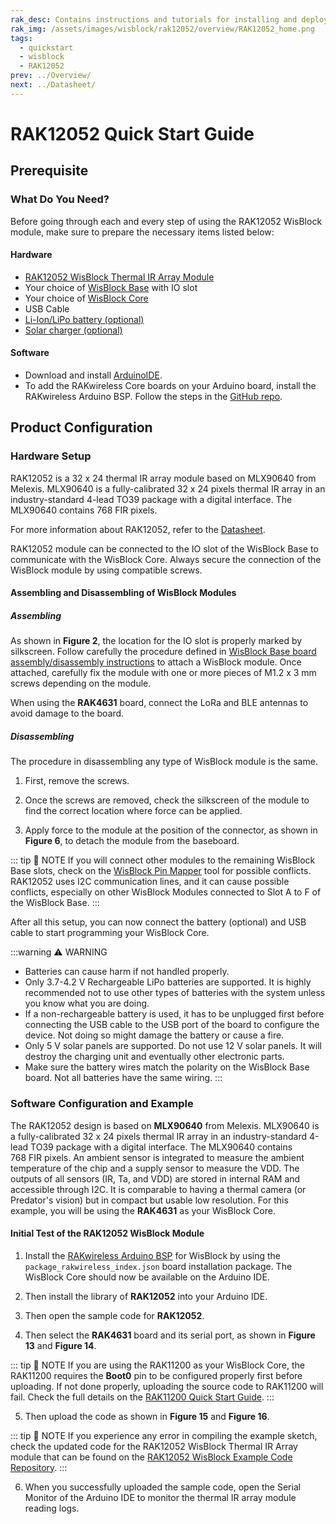 ```yaml
---
rak_desc: Contains instructions and tutorials for installing and deploying your RAK12052. Instructions are written in a detailed and step-by-step manner for an easier experience in setting up your device. Aside from the hardware configuration, it also contains a software setup that includes detailed example codes that will help you get started.
rak_img: /assets/images/wisblock/rak12052/overview/RAK12052_home.png
tags:
  - quickstart
  - wisblock
  - RAK12052
prev: ../Overview/
next: ../Datasheet/
---
```


# RAK12052 Quick Start Guide

## Prerequisite

### What Do You Need?

Before going through each and every step of using the RAK12052 WisBlock module, make sure to prepare the necessary items listed below:

#### Hardware

- [RAK12052 WisBlock Thermal IR Array Module](https://store.rakwireless.com/collections/wisblock-sensor)
- Your choice of [WisBlock Base](https://store.rakwireless.com/collections/wisblock-base) with IO slot
- Your choice of [WisBlock Core](https://store.rakwireless.com/collections/wisblock-core)
- USB Cable
- [Li-Ion/LiPo battery (optional)](https://store.rakwireless.com/collections/wisblock-accessory/products/battery-connector-cable?utm_source=BatteryConnector&utm_medium=Document&utm_campaign=BuyFromStore)
- [Solar charger (optional)](https://store.rakwireless.com/collections/wisblock-accessory/products/solar-panel-connector-cable?utm_source=SolarPanelConnector&utm_medium=Document&utm_campaign=BuyFromStore)

#### Software

- Download and install [ArduinoIDE](https://www.arduino.cc/en/Main/Software).
- To add the RAKwireless Core boards on your Arduino board, install the RAKwireless Arduino BSP. Follow the steps in the [GitHub repo](https://github.com/RAKWireless/RAKwireless-Arduino-BSP-Index).

## Product Configuration

### Hardware Setup

RAK12052 is a 32 x 24 thermal IR array module based on MLX90640 from Melexis. MLX90640 is a fully-calibrated 32 x 24 pixels thermal IR array in an industry-standard 4-lead TO39 package with a digital interface. The MLX90640 contains 768 FIR pixels.

For more information about RAK12052, refer to the [Datasheet](../Datasheet/).

RAK12052 module can be connected to the IO slot of the WisBlock Base to communicate with the WisBlock Core. Always secure the connection of the WisBlock module by using compatible screws.

<rk-img
  src="/assets/images/wisblock/rak12052/quickstart/RAK12052_Assembly.png"
  width="90%"
  caption="RAK12052 connection to WisBlock Base"
/>

#### Assembling and Disassembling of WisBlock Modules

##### Assembling

As shown in **Figure 2**, the location for the IO slot is properly marked by silkscreen. Follow carefully the procedure defined in [WisBlock Base board assembly/disassembly instructions](https://docs.rakwireless.com/Knowledge-Hub/Learn/RAK5005-O-Baseboard-Installation-Guide/) to attach a WisBlock module. Once attached, carefully fix the module with one or more pieces of M1.2 x 3&nbsp;mm screws depending on the module.

<rk-img
  src="/assets/images/wisblock/rak12052/quickstart/RAK12052_mounting.png"
  width="70%"
  caption="RAK12052 connection to WisBlock Base"
/>

When using the **RAK4631** board, connect the LoRa and BLE antennas to avoid damage to the board.

<rk-img
  src="/assets/images/wisblock/rak12052/quickstart/RAK4631_Antenna.png"
  width="50%"
  caption="LoRa and BLE antennas of RAK4631"
/>

##### Disassembling

The procedure in disassembling any type of WisBlock module is the same.

1. First, remove the screws.

<rk-img
  src="/assets/images/wisblock/rak12052/quickstart/16.removing-screws.png"
  width="70%"
  caption="Removing screws from the WisBlock module"
/>

2. Once the screws are removed, check the silkscreen of the module to find the correct location where force can be applied.

<rk-img
  src="/assets/images/wisblock/rak12052/quickstart/17.detaching-silkscreen.png"
  width="70%"
  caption="Detaching silkscreen on the WisBlock module"
/>

3. Apply force to the module at the position of the connector, as shown in **Figure 6**, to detach the module from the baseboard.

<rk-img
  src="/assets/images/wisblock/rak12052/quickstart/18.detaching-module.png"
  width="70%"
  caption="Applying even forces on the proper location of a WisBlock module"
/>

::: tip 📝 NOTE
If you will connect other modules to the remaining WisBlock Base slots, check on the [WisBlock Pin Mapper](https://docs.rakwireless.com/Knowledge-Hub/Pin-Mapper/) tool for possible conflicts. RAK12052 uses I2C communication lines, and it can cause possible conflicts, especially on other WisBlock Modules connected to Slot A to F of the WisBlock Base.
:::

After all this setup, you can now connect the battery (optional) and USB cable to start programming your WisBlock Core.

:::warning ⚠️ WARNING
- Batteries can cause harm if not handled properly.
- Only 3.7-4.2&nbsp;V Rechargeable LiPo batteries are supported. It is highly recommended not to use other types of batteries with the system unless you know what you are doing.
- If a non-rechargeable battery is used, it has to be unplugged first before connecting the USB cable to the USB port of the board to configure the device. Not doing so might damage the battery or cause a fire.
- Only 5&nbsp;V solar panels are supported. Do not use 12&nbsp;V solar panels. It will destroy the charging unit and eventually other electronic parts.
- Make sure the battery wires match the polarity on the WisBlock Base board. Not all batteries have the same wiring.
:::

### Software Configuration and Example

The RAK12052 design is based on **MLX90640** from Melexis. MLX90640 is a fully-calibrated 32&nbsp;x&nbsp;24 pixels thermal IR array in an industry-standard 4-lead TO39 package with a digital interface. The MLX90640 contains 768&nbsp;FIR pixels. An ambient sensor is integrated to measure the ambient temperature of the chip and a supply sensor to measure the VDD. The outputs of all sensors (IR, Ta, and VDD) are stored in internal RAM and accessible through I2C. It is comparable to having a thermal camera (or Predator's vision) but in compact but usable low resolution. For this example, you will be using the **RAK4631** as your WisBlock Core.

#### Initial Test of the RAK12052 WisBlock Module

1. Install the [RAKwireless Arduino BSP](https://github.com/RAKWireless/RAKwireless-Arduino-BSP-Index) for WisBlock by using the `package_rakwireless_index.json` board installation package. The WisBlock Core should now be available on the Arduino IDE.

<rk-img
  src="/assets/images/wisblock/rak12052/quickstart/Arduino_Example.png"
  width="90%"
  caption="Arduino IDE"
/>

<rk-img
  src="/assets/images/wisblock/rak12052/quickstart/RAK12052_Wisblocks.png"
  width="90%"
  caption="WisBlock Cores inside the Arduino IDE"
/>

2. Then install the library of **RAK12052** into your Arduino IDE.

<rk-img
  src="/assets/images/wisblock/rak12052/quickstart/RAK12052_Update_1.png"
  width="90%"
  caption="Managing libraries inside the Arduino IDE"
/>

<rk-img
  src="/assets/images/wisblock/rak12052/quickstart/RAK12052_Update_2.png"
  width="90%"
  caption="RAK12052 Library"
/>

3. Then open the sample code for **RAK12052**.

<rk-img
  src="/assets/images/wisblock/rak12052/quickstart/RAK12052_Update_3.png"
  width="70%"
  caption="Selecting the sample code for RAK12052"
/>

<rk-img
  src="/assets/images/wisblock/rak12052/quickstart/RAK12052_Sample_2.png"
  width="90%"
  caption="Sample code for RAK12052"
/>

4. Then select the **RAK4631** board and its serial port, as shown in **Figure 13** and **Figure 14**.

<rk-img
  src="/assets/images/wisblock/rak12052/quickstart/RAK12052_Sample_3.png"
  width="90%"
  caption="Selecting RAK4631 board as the WisBlock Core"
/>

<rk-img
  src="/assets/images/wisblock/rak12052/quickstart/RAK12052_Sample_4.png"
  width="90%"
  caption="Selecting the serial port of RAK4631 WisBlock Core"
/>

::: tip 📝 NOTE
If you are using the RAK11200 as your WisBlock Core, the RAK11200 requires the **Boot0** pin to be configured properly first before uploading. If not done properly, uploading the source code to RAK11200 will fail. Check the full details on the [RAK11200 Quick Start Guide](https://docs.rakwireless.com/Product-Categories/WisBlock/RAK11200/Quickstart/#uploading-to-wisblock).
:::

5. Then upload the code as shown in **Figure 15** and **Figure 16**.

<rk-img
  src="/assets/images/wisblock/rak12052/quickstart/RAK12052_Sample_5.png"
  width="90%"
  caption="Uploading the RAK12052 sample code"
/>

<rk-img
  src="/assets/images/wisblock/rak12052/quickstart/RAK12052_Sample_6.png"
  width="90%"
  caption="Uploading the RAK12052 sample code"
/>

::: tip 📝 NOTE
If you experience any error in compiling the example sketch, check the updated code for the RAK12052 WisBlock Thermal IR Array module that can be found on the [RAK12052 WisBlock Example Code Repository](https://github.com/RAKWireless/RAK12052-MLX90640).
:::

6. When you successfully uploaded the sample code, open the Serial Monitor of the Arduino IDE to monitor the thermal IR array module reading logs.

<rk-img
  src="/assets/images/wisblock/rak12052/quickstart/RAK12052_Sample_7.png"
  width="90%"
  caption="Sample code successfully uploaded to RAK4631"
/>

<rk-img
  src="/assets/images/wisblock/rak12052/quickstart/RAK12052_Sample_8.png"
  width="90%"
  caption="Readings from the Serial Monitor"
/>


